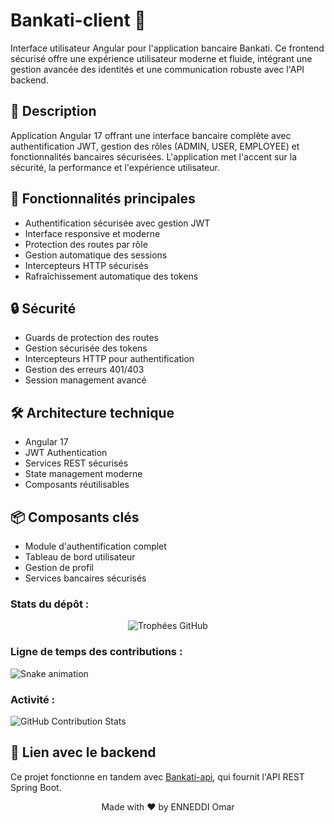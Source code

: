 # Bankati-client 🏦

Interface utilisateur Angular pour l'application bancaire Bankati. Ce frontend sécurisé offre une expérience utilisateur moderne et fluide, intégrant une gestion avancée des identités et une communication robuste avec l'API backend.

## 🎯 Description

Application Angular 17 offrant une interface bancaire complète avec authentification JWT, gestion des rôles (ADMIN, USER, EMPLOYEE) et fonctionnalités bancaires sécurisées. L'application met l'accent sur la sécurité, la performance et l'expérience utilisateur.

## 🚀 Fonctionnalités principales

- Authentification sécurisée avec gestion JWT
- Interface responsive et moderne
- Protection des routes par rôle
- Gestion automatique des sessions
- Intercepteurs HTTP sécurisés
- Rafraîchissement automatique des tokens

## 🔒 Sécurité

- Guards de protection des routes
- Gestion sécurisée des tokens
- Intercepteurs HTTP pour authentification
- Gestion des erreurs 401/403
- Session management avancé

## 🛠️ Architecture technique

- Angular 17
- JWT Authentication
- Services REST sécurisés
- State management moderne
- Composants réutilisables

## 📦 Composants clés

- Module d'authentification complet
- Tableau de bord utilisateur
- Gestion de profil
- Services bancaires sécurisés

### Stats du dépôt :
<p align="center">
<img src="https://github-profile-trophy.vercel.app/?username=votre-username&theme=darkhub&margin-w=15" alt="Trophées GitHub"/>
</p>

### Ligne de temps des contributions :
![Snake animation](https://github.com/votre-username/votre-username/blob/output/github-contribution-grid-snake.svg)

### Activité :
![GitHub Contribution Stats](https://github-contribution-stats.vercel.app/api/?username=enneddi-omar)

## 🔗 Lien avec le backend

Ce projet fonctionne en tandem avec [Bankati-api](https://github.com/ENNEDDI-Omar/Bankati-api.git), qui fournit l'API REST Spring Boot.
<div align="center">
Made with ❤️ by ENNEDDI Omar
</div>
